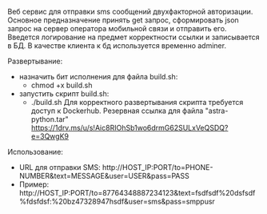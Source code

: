 Веб сервис для отправки sms сообщений двухфакторной авторизации.
 Основное предназначение принять get запрос, сформировать json запрос на сервер оператора мобильной связи и отправить его.
 Введется логирование на предмет корректности ссылки и записывается в БД.
 В качестве клиента к бд используется временно adminer.

Развертывание:
 - назначить бит исполнения для файла build.sh:
    - chmod +x build.sh
 - запустить скрипт build.sh:
    - ./build.sh
 Для корректного развертывания скрипта требуется доступ к Dockerhub.
 Резервная ссылка для файла "astra-python.tar" https://1drv.ms/u/s!Aic8RIOhSb1wo6drmG62SULxVeQSDQ?e=3QwgK9

Использование:
   - URL для отправки SMS: http://HOST_IP:PORT/to=PHONE-NUMBER&text=MESSAGE&user=USER&pass=PASS
   - Пример: http://HOST_IP:PORT/to=87764348887234123&text=fsdfsdf%20dsfsdf%fdsfdsf:%20bz47328947hsdf&user=sms&pass=smppusr
